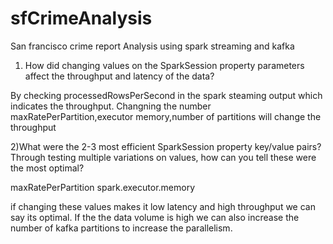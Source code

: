 # sfCrimeAnalysis
San francisco crime report Analysis using spark streaming and kafka

1) How did changing values on the SparkSession property parameters affect the throughput and latency of the data?

By checking processedRowsPerSecond in the spark steaming output which indicates the throughput. Changning the number maxRatePerPartition,executor memory,number of partitions will change the throughput 

2)What were the 2-3 most efficient SparkSession property key/value pairs? Through testing multiple variations on values, how can you tell these were the most optimal?

maxRatePerPartition
spark.executor.memory

if changing these values makes it low latency and high throughput we can say its optimal. If the the data volume is high we can also increase the number of kafka partitions to increase the parallelism.
